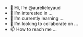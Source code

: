 - 👋 Hi, I’m @aurelieloyaud
- 👀 I’m interested in ...
- 🌱 I’m currently learning ...
- 💞️ I’m looking to collaborate on ...
- 📫 How to reach me ...

<!---
aurelieloyaud/aurelieloyaud is a ✨ special ✨ repository because its `README.md` (this file) appears on your GitHub profile.
You can click the Preview link to take a look at your changes.
--->
